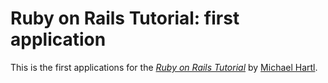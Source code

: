 # Ruby on Rails Tutorial: first application

This is the first applications for the
[*Ruby on Rails Tutorial*](http://railstutorial.org/)
by [Michael Hartl](http://michaelhartl.com/).